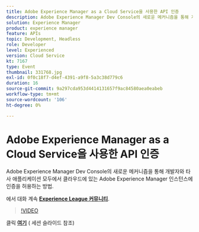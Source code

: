 ```yaml
---
title: Adobe Experience Manager as a Cloud Service을 사용한 API 인증
description: Adobe Experience Manager Dev Console의 새로운 메커니즘을 통해 개발자와 타사 애플리케이션 모두에서 클라우드에 있는 Adobe Experience Manager 인스턴스에 인증을 허용하는 방법. 이 세션은 Adobe Developers Live 컨텐츠 이벤트의 일부로 전달되었습니다.
solution: Experience Manager
product: experience manager
feature: APIs
topic: Development, Headless
role: Developer
level: Experienced
version: Cloud Service
kt: 7167
type: Event
thumbnail: 331768.jpg
exl-id: 0f0c18f7-d4ef-4391-a9f8-5a3c38d779c6
duration: 16
source-git-commit: 9a297cda953d4414131657f9ac84580aea0eabeb
workflow-type: tm+mt
source-wordcount: '106'
ht-degree: 0%

---
```


# Adobe Experience Manager as a Cloud Service을 사용한 API 인증

Adobe Experience Manager Dev Console의 새로운 메커니즘을 통해 개발자와 타사 애플리케이션 모두에서 클라우드에 있는 Adobe Experience Manager 인스턴스에 인증을 허용하는 방법.

에서 대화 계속 **[Experience League 커뮤니티](https://adobe.ly/36Yd3v6)**.

>[!VIDEO](https://video.tv.adobe.com/v/331768/?quality=12&learn=on&hidetitle=true)

클릭 **[여기](/help/adobe-developers-live/assets/api-authentication.pdf)** ( 세션 슬라이드 참조)
